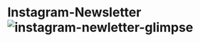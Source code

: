 # Instagram-Newsletter![instagram-newletter-glimpse](https://user-images.githubusercontent.com/43496871/119255297-525c6f00-bbbb-11eb-8efa-21427fae16b6.png)

